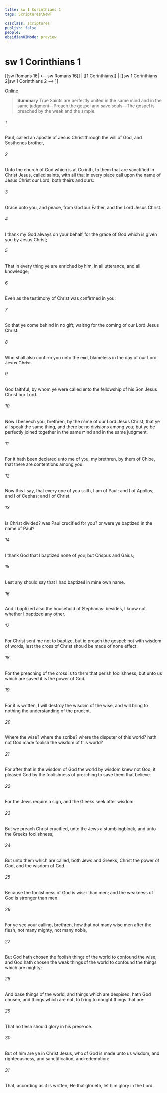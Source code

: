 ```yaml
---
title: sw 1 Corinthians 1
tags: Scriptures\NewT

cssclass: scriptures
publish: false
people:
obsidianUIMode: preview
---
```


# sw 1 Corinthians 1
[[sw Romans 16| <-- sw Romans 16]] | [[1 Corinthians]] | [[sw 1 Corinthians 2|sw 1 Corinthians 2 --> ]]

[Online](https://churchofjesuschrist.org/study/scriptures/nt/1-cor/1?lang=eng)

> __Summary__
True Saints are perfectly united in the same mind and in the same judgment—Preach the gospel and save souls—The gospel is preached by the weak and the simple.

###### 1 
Paul, called  an apostle of Jesus Christ through the will of God, and Sosthenes  brother,

###### 2 
Unto the church of God which is at Corinth, to them that are sanctified in Christ Jesus, called  saints, with all that in every place call upon the name of Jesus Christ our Lord, both theirs and ours:

###### 3 
Grace  unto you, and peace, from God our Father, and  the Lord Jesus Christ.

###### 4 
I thank my God always on your behalf, for the grace of God which is given you by Jesus Christ;

###### 5 
That in every thing ye are enriched by him, in all utterance, and  all knowledge;

###### 6 
Even as the testimony of Christ was confirmed in you:

###### 7 
So that ye come behind in no gift; waiting for the coming of our Lord Jesus Christ:

###### 8 
Who shall also confirm you unto the end,  blameless in the day of our Lord Jesus Christ.

###### 9 
God  faithful, by whom ye were called unto the fellowship of his Son Jesus Christ our Lord.

###### 10 
Now I beseech you, brethren, by the name of our Lord Jesus Christ, that ye all speak the same thing, and  there be no divisions among you; but  ye be perfectly joined together in the same mind and in the same judgment.

###### 11 
For it hath been declared unto me of you, my brethren, by them  of Chloe, that there are contentions among you.

###### 12 
Now this I say, that every one of you saith, I am of Paul; and I of Apollos; and I of Cephas; and I of Christ.

###### 13 
Is Christ divided? was Paul crucified for you? or were ye baptized in the name of Paul?

###### 14 
I thank God that I baptized none of you, but Crispus and Gaius;

###### 15 
Lest any should say that I had baptized in mine own name.

###### 16 
And I baptized also the household of Stephanas: besides, I know not whether I baptized any other.

###### 17 
For Christ sent me not to baptize, but to preach the gospel: not with wisdom of words, lest the cross of Christ should be made of none effect.

###### 18 
For the preaching of the cross is to them that perish foolishness; but unto us which are saved it is the power of God.

###### 19 
For it is written, I will destroy the wisdom of the wise, and will bring to nothing the understanding of the prudent.

###### 20 
Where  the wise? where  the scribe? where  the disputer of this world? hath not God made foolish the wisdom of this world?

###### 21 
For after that in the wisdom of God the world by wisdom knew not God, it pleased God by the foolishness of preaching to save them that believe.

###### 22 
For the Jews require a sign, and the Greeks seek after wisdom:

###### 23 
But we preach Christ crucified, unto the Jews a stumblingblock, and unto the Greeks foolishness;

###### 24 
But unto them which are called, both Jews and Greeks, Christ the power of God, and the wisdom of God.

###### 25 
Because the foolishness of God is wiser than men; and the weakness of God is stronger than men.

###### 26 
For ye see your calling, brethren, how that not many wise men after the flesh, not many mighty, not many noble, 

###### 27 
But God hath chosen the foolish things of the world to confound the wise; and God hath chosen the weak things of the world to confound the things which are mighty;

###### 28 
And base things of the world, and things which are despised, hath God chosen,  and things which are not, to bring to nought things that are:

###### 29 
That no flesh should glory in his presence.

###### 30 
But of him are ye in Christ Jesus, who of God is made unto us wisdom, and righteousness, and sanctification, and redemption:

###### 31 
That, according as it is written, He that glorieth, let him glory in the Lord.

